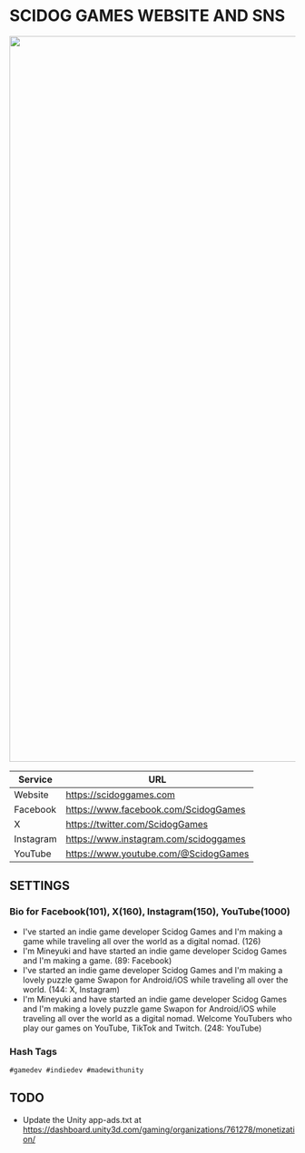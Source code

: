 # SCIDOG GAMES WEBSITE AND SNS
<img src="https://scidoggames.com/images/blog/our-website-is-opened/1-1920x1020.webp" width="1280">

| Service | URL |
| --- | --- |
| Website | https://scidoggames.com |
| Facebook | https://www.facebook.com/ScidogGames |
| X | https://twitter.com/ScidogGames |
| Instagram | https://www.instagram.com/scidoggames |
| YouTube | https://www.youtube.com/@ScidogGames |

## SETTINGS
### Bio for Facebook(101), X(160), Instagram(150), YouTube(1000)
- I've started an indie game developer Scidog Games and I'm making a game while traveling all over the world as a digital nomad. (126)
- I'm Mineyuki and have started an indie game developer Scidog Games and I'm making a game. (89: Facebook)
- I've started an indie game developer Scidog Games and I'm making a lovely puzzle game Swapon for Android/iOS while traveling all over the world. (144: X, Instagram)
- I'm Mineyuki and have started an indie game developer Scidog Games and I'm making a lovely puzzle game Swapon for Android/iOS while traveling all over the world as a digital nomad. Welcome YouTubers who play our games on YouTube, TikTok and Twitch. (248: YouTube)
### Hash Tags
```
#gamedev #indiedev #madewithunity
```

## TODO
- Update the Unity app-ads.txt at https://dashboard.unity3d.com/gaming/organizations/761278/monetization/
